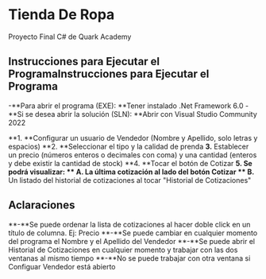 # **Tienda De Ropa**
Proyecto Final C# de Quark Academy

## Instrucciones para Ejecutar el ProgramaInstrucciones para Ejecutar el Programa
-**Para abrir el programa (EXE): **Tener instalado .Net Framework 6.0
-**Si se desea abrir la solución (SLN): **Abrir con Visual Studio Community 2022

**1. **Configurar un usuario de Vendedor (Nombre y Apellido, solo letras y espacios)
**2. **Seleccionar el tipo y la calidad de prenda
**3.** Establecer un precio (números enteros o decimales con coma) y una cantidad (enteros y debe existir la cantidad de stock)
**4. **Tocar el botón de Cotizar
**5. **Se podrá visualizar:
**	A.** La última cotización al lado del botón Cotizar
**	B.** Un listado del historial de cotizaciones al tocar "Historial de Cotizaciones"
	
## Aclaraciones
**-**Se puede ordenar la lista de cotizaciones al hacer doble click en un título de columna. Ej: Precio
**-**Se puede cambiar en cualquier momento del programa el Nombre y el Apellido del Vendedor
**-**Se puede abrir el Historial de Cotizaciones en cualquier momento y trabajar con las dos ventanas al mismo tiempo
**-**No se puede trabajar con otra ventana si Configuar Vendedor está abierto